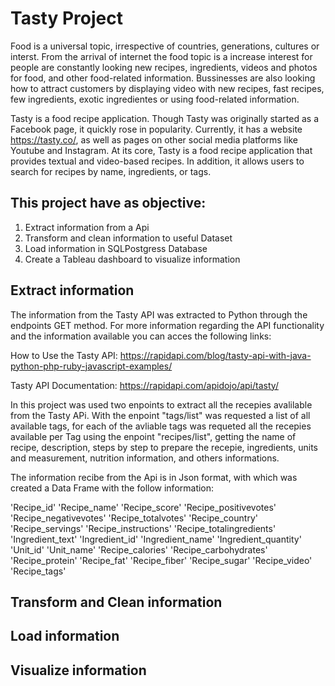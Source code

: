 # Tasty Project 

Food is a universal topic, irrespective of countries, generations, cultures or interst. From the arrival of internet the food topic is a increase interest for people are constantly looking new recipes, ingredients, videos and photos for food, and other food-related information. Bussinesses are also looking how to attract customers by displaying video with new recipes, fast recipes, few ingredients, exotic ingredientes or using food-related information. 

Tasty is a food recipe application. Though Tasty was originally started as a Facebook page, it quickly rose in popularity. Currently, it has a website https://tasty.co/, as well as pages on other social media platforms like Youtube and Instagram. At its core, Tasty is a food recipe application that provides textual and video-based recipes. In addition, it allows users to search for recipes by name, ingredients, or tags.


## This project have as objective: 
1. Extract information from a Api  
2. Transform and clean information to useful Dataset      
3. Load information in SQLPostgress Database   
4. Create a Tableau dashboard to visualize information


## Extract information

The information from the Tasty API was extracted to Python through the endpoints GET method. For more information regarding the API functionality and the information available you can acces the following links: 

How to Use the Tasty API: https://rapidapi.com/blog/tasty-api-with-java-python-php-ruby-javascript-examples/

Tasty API Documentation: https://rapidapi.com/apidojo/api/tasty/

In this project was used two enpoints to extract all the recepies avalilable from the Tasty APi. With the enpoint "tags/list" was requested a list of all available tags, for each of the avliable tags was requeted all the recepies available per Tag using the enpoint "recipes/list", getting the name of recipe, description, steps by step to prepare the recepie, ingredients, units and measurement, nutrition information, and others informations. 

The information recibe from the Api is in Json format, with which was created a Data Frame with the follow information:

'Recipe_id'
'Recipe_name'
'Recipe_score'
'Recipe_positivevotes'
'Recipe_negativevotes'
'Recipe_totalvotes'
'Recipe_country'
'Recipe_servings'
'Recipe_instructions'
'Recipe_totalingredients'
'Ingredient_text'
'Ingredient_id'
'Ingredient_name'
'Ingredient_quantity'
'Unit_id'
'Unit_name'
'Recipe_calories'
'Recipe_carbohydrates'
'Recipe_protein'
'Recipe_fat'
'Recipe_fiber'
'Recipe_sugar'
'Recipe_video'
'Recipe_tags'


## Transform and Clean information 



## Load information



## Visualize information


